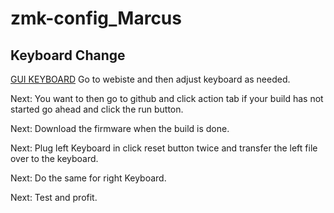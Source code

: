 # zmk-config_Marcus
## Keyboard Change 
[GUI KEYBOARD](https://nickcoutsos.github.io/keymap-editor/)
Go to webiste and then adjust keyboard as needed.

Next: You want to then go to github and click action tab if your build has not started go ahead and click the run button.

Next: Download the firmware when the build is done. 



Next: Plug left Keyboard in click reset button twice and transfer the left file over to the keyboard.

Next: Do the same for right Keyboard.

Next: Test and profit. 
